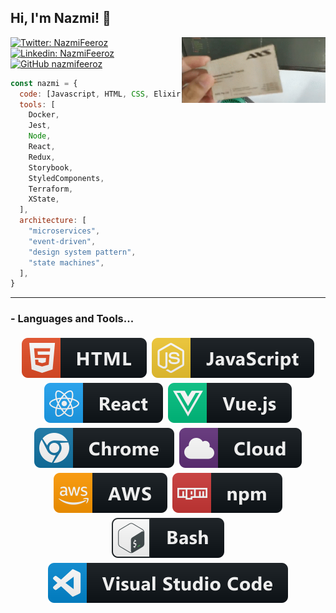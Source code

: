 <h2>
  Hi, I'm Nazmi! 👋
</h2>
<img
  align="right"
  src="https://github.com/nazmifeeroz/nazmifeeroz/raw/master/business-card.gif"
  width="230"
/>

[![Twitter: NazmiFeeroz](https://img.shields.io/twitter/follow/nazmifeeroz?style=social)](https://twitter.com/NazmiFeeroz)
[![Linkedin: NazmiFeeroz](https://img.shields.io/badge/-nazmifeeroz-blue?style=flat-square&logo=Linkedin&logoColor=white&link=https://www.linkedin.com/in/nazmi-feeroz/)](https://www.linkedin.com/in/nazmi-feeroz/)
[![GitHub nazmifeeroz](https://img.shields.io/github/followers/nazmifeeroz?label=follow&style=social)](https://github.com/nazmifeeroz)

```javascript
const nazmi = {
  code: [Javascript, HTML, CSS, Elixir, Ruby],
  tools: [
    Docker,
    Jest,
    Node,
    React,
    Redux,
    Storybook,
    StyledComponents,
    Terraform,
    XState,
  ],
  architecture: [
    "microservices",
    "event-driven",
    "design system pattern",
    "state machines",
  ],
}
```

---

### - Languages and Tools...

<p align="center">
  <img
    src="https://raw.githubusercontent.com/8bithemant/8bithemant/master/svg/dev/languages/html.svg"
    alt="html"
    style="vertical-align: top; margin: 4px;"
  /><img
    src="https://raw.githubusercontent.com/8bithemant/8bithemant/master/svg/dev/languages/js.svg"
    alt="Twitter"
    style="vertical-align: top; margin: 4px;"
  /><img
    src="https://raw.githubusercontent.com/8bithemant/8bithemant/master/svg/dev/frameworks/react.svg"
    alt="Twitter"
    style="vertical-align: top; margin: 4px;"
  /><img
    src="https://raw.githubusercontent.com/8bithemant/8bithemant/master/svg/dev/frameworks/vue.svg"
    alt="Twitter"
    style="vertical-align: top; margin: 4px;"
  /><img
    src="https://raw.githubusercontent.com/8bithemant/8bithemant/master/svg/dev/misc/chrome.svg"
    alt="Twitter"
    style="vertical-align: top; margin: 4px;"
  /><img
    src="https://raw.githubusercontent.com/8bithemant/8bithemant/master/svg/dev/misc/cloud.svg"
    alt="Twitter"
    style="vertical-align: top; margin: 4px;"
  /><img
    src="https://raw.githubusercontent.com/8bithemant/8bithemant/master/svg/dev/services/aws.svg"
    alt="Twitter"
    style="vertical-align: top; margin: 4px;"
  /><img
    src="https://raw.githubusercontent.com/8bithemant/8bithemant/master/svg/dev/services/npm.svg"
    alt="Twitter"
    style="vertical-align: top; margin: 4px;"
  /><img
    src="https://raw.githubusercontent.com/8bithemant/8bithemant/master/svg/dev/tools/bash.svg"
    alt="Twitter"
    style="vertical-align: top; margin: 4px;"
  /><img
    src="https://raw.githubusercontent.com/8bithemant/8bithemant/master/svg/dev/tools/visualstudio_code.svg"
    alt="Twitter"
    style="vertical-align: top; margin: 4px;"
  />
</p>
<!--
**nazmifeeroz/nazmifeeroz** is a ✨ _special_ ✨ repository because its `README.md` (this file) appears on your GitHub profile.

Here are some ideas to get you started:

- 🔭 I’m currently working on ...
- 🌱 I’m currently learning ...
- 👯 I’m looking to collaborate on ...
- 🤔 I’m looking for help with ...
- 💬 Ask me about ...
- 📫 How to reach me: ...
- 😄 Pronouns: ...
- ⚡ Fun fact: ...
  -->
